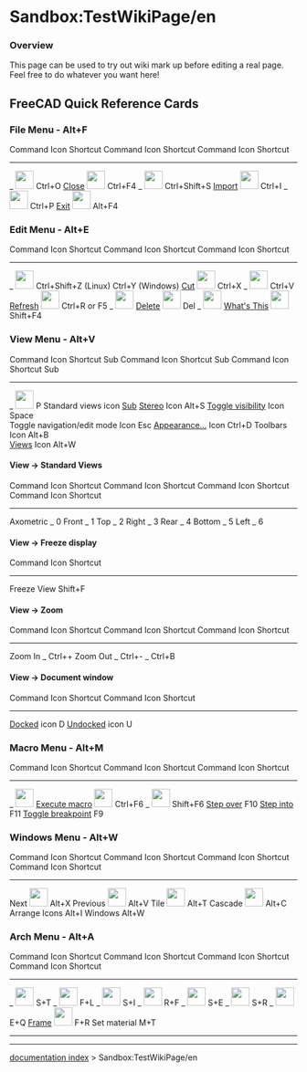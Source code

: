 # Sandbox:TestWikiPage/en
### Overview

This page can be used to try out wiki mark up before editing a real page. Feel free to do whatever you want here!

## **FreeCAD Quick Reference Cards** 

### File Menu - Alt+F 

  Command                           Icon                                               Shortcut      Command                                Icon                                               Shortcut          Command                                     Icon                                                                     Shortcut
  --------------------------------- -------------------------------------------------- ---------- -- -------------------------------------- -------------------------------------------------- -------------- -- ------------------------------------------- ------------------------------------------------------------------------ ----------
  _            <img alt="" src=images/Std_Open.svg  style="width:32px;">       Ctrl+O            [Close](Std_CloseActiveWindow.md)   <img alt="" src=images/Std_CloseActiveWindow.svg  style="width:32px;">   Ctrl+F4
  _   <img alt="" src=images/Std_SaveAs.svg  style="width:32px;">   Ctrl+Shift+S      [Import](Std_Import.md)             <img alt="" src=images/Std_Import.svg  style="width:32px;">                         Ctrl+I
  _          <img alt="" src=images/Std_Print.svg  style="width:32px;">     Ctrl+P            [Exit](Std_Exit.md)                 <img alt="" src=images/Std_Quit.svg  style="width:32px;">                             Alt+F4

### Edit Menu - Alt+E 

  Command                                        Icon                                                           Shortcut      Command                                        Icon                                                               Shortcut                                   Command                                    Icon                                                     Shortcut
  ---------------------------------------------- -------------------------------------------------------------- ---------- -- ---------------------------------------------- ------------------------------------------------------------------ --------------------------------------- -- ------------------------------------------ -------------------------------------------------------- --------------
  _                    <img alt="" src=images/Std_Redo.svg  style="width:32px;">                       Ctrl+Shift+Z (Linux) Ctrl+Y (Windows)      [Cut](Std_Cut.md)                  <img alt="" src=images/Std_Cut.svg  style="width:32px;">               Ctrl+X
  _                  <img alt="" src=images/Std_Paste.svg  style="width:32px;">                     Ctrl+V                                     [Refresh](Std_Refresh.md)          <img alt="" src=images/Std_Refresh.svg  style="width:32px;">       Ctrl+R or F5
  _         <img alt="" src=images/Std_SelectAll.svg  style="width:32px;">                                                        [Delete](Std_Delete.md)            <img alt="" src=images/Std_Delete.svg  style="width:32px;">         Del
  _   <img alt="" src=images/Std_DlgPreferences.svg  style="width:32px;">                                              [What\'s This](Std_WhatsThis.md)   <img alt="" src=images/Std_WhatsThis.svg  style="width:32px;">   Shift+F4

### View Menu - Alt+V 

  Command                                                  Icon                                                       Shortcut   Sub      Command                                                Icon                                                           Shortcut   Sub      Command                                                Icon   Shortcut   Sub
  -------------------------------------------------------- ---------------------------------------------------------- ---------- ----- -- ------------------------------------------------------ -------------------------------------------------------------- ---------- ----- -- ------------------------------------------------------ ------ ---------- -------------------------------------------
  _   <img alt="" src=images/View-perspective.svg  style="width:32px;">   P                   Standard views                                         icon              [Sub](#View_->_Standard_Views.md)
  [Stereo](Std_ViewIvStereo.md)                    Icon                                                       Alt+S                                                                                                                                                         [Toggle visibility](Std_ToggleVisibility.md)   Icon   Space      
  Toggle navigation/edit mode                              Icon                                                       Esc                 [Appearance\...](Std_SetAppearance.md)         Icon                                                           Ctrl+D              Toolbars                                               Icon   Alt+B      
  [Views](Std_Views.md)                            Icon                                                       Alt+W                                                                                                                                                                                                                                  

#### View -\> Standard Views 

  Command     Icon                                                              Shortcut      Command   Icon                                                        Shortcut      Command   Icon                                                         Shortcut      Command   Icon                                                      Shortcut
  ----------- ----------------------------------------------------------------- ---------- -- --------- ----------------------------------------------------------- ---------- -- --------- ------------------------------------------------------------ ---------- -- --------- --------------------------------------------------------- ----------
  Axometric   _   0             Front     _     1             Top       _          2             Right     _   3
  Rear        _             4             Bottom    _   5             Left      _   6                                                                                 

#### View -\> Freeze display 

  Command       Icon   Shortcut
  ------------- ------ ----------
  Freeze View          Shift+F

#### View -\> Zoom 

  Command   Icon                                                                Shortcut      Command    Icon                                                              Shortcut      Command                                  Icon                                                                     Shortcut
  --------- ------------------------------------------------------------------- ---------- -- ---------- ----------------------------------------------------------------- ---------- -- ---------------------------------------- ------------------------------------------------------------------------ ----------
  Zoom In   _   Ctrl++        Zoom Out   _   Ctrl+-        _   Ctrl+B

#### View -\> Document window 

  Command                                             Icon   Shortcut      Command                                               Icon   Shortcut
  --------------------------------------------------- ------ ---------- -- ----------------------------------------------------- ------ ----------
  [Docked](Std_ViewDockUndockFullscreen.md)   icon   D             [Undocked](Std_ViewDockUndockFullscreen.md)   icon   U

### Macro Menu - Alt+M 

  Command                                            Icon                                                                 Shortcut      Command                                                  Icon                                                                 Shortcut      Command                                           Icon                                                                 Shortcut
  -------------------------------------------------- -------------------------------------------------------------------- ---------- -- -------------------------------------------------------- -------------------------------------------------------------------- ---------- -- ------------------------------------------------- -------------------------------------------------------------------- ----------
  _   <img alt="" src=images/Std_MacroStopRecord.svg  style="width:32px;">                 [Execute macro](Std_DlgMacroExecute.md)   <img alt="" src=images/Std_DlgMacroExecute.svg  style="width:32px;">   Ctrl+F6
  _          <img alt="" src=images/Std_MacroStopDebug.svg  style="width:32px;">     Shift+F6      [Step over](Std_MacroStepOver.md)                                                                              F10
  [Step into](Std_MacroStepInto.md)                                                                               F11           [Toggle breakpoint](Std_ToggleBreakpoint.md)                                                                          F9                                                                                                                                   

### Windows Menu - Alt+W 

  Command         Icon                                                       Shortcut      Command    Icon                                                       Shortcut      Command   Icon                                                             Shortcut      Command   Icon                                                             Shortcut
  --------------- ---------------------------------------------------------- ---------- -- ---------- ---------------------------------------------------------- ---------- -- --------- ---------------------------------------------------------------- ---------- -- --------- ---------------------------------------------------------------- ----------
  Next            <img alt="" src=images/Std_WindowNext.svg  style="width:32px;">   Alt+X         Previous   <img alt="" src=images/Std_WindowPrev.svg  style="width:32px;">   Alt+V         Tile      <img alt="" src=images/Std_WindowTileVer.svg  style="width:32px;">   Alt+T         Cascade   <img alt="" src=images/Std_WindowCascade.svg  style="width:32px;">   Alt+C
  Arrange Icons                                                              Alt+I         Windows                                                               Alt+W                                                                                                                                                                             

### Arch Menu - Alt+A 

  Command                                Icon                                                     Shortcut      Command                                         Icon                                                             Shortcut      Command                            Icon                                                 Shortcut      Command                            Icon                                                 Shortcut
  -------------------------------------- -------------------------------------------------------- ---------- -- ----------------------------------------------- ---------------------------------------------------------------- ---------- -- ---------------------------------- ---------------------------------------------------- ---------- -- ---------------------------------- ---------------------------------------------------- ----------
  _          <img alt="" src=images/Arch_Structure.svg  style="width:32px;">         S+T           _     <img alt="" src=images/Arch_Floor.svg  style="width:32px;">     F+L
  _                    <img alt="" src=images/Arch_Site.svg  style="width:32px;">                   S+I           _       <img alt="" src=images/Arch_Roof.svg  style="width:32px;">       R+F
  _   <img alt="" src=images/Arch_SectionPlane.svg  style="width:32px;">   S+E           _   <img alt="" src=images/Arch_Stairs.svg  style="width:32px;">   S+R
  _          <img alt="" src=images/Arch_Equipment.svg  style="width:32px;">         E+Q           [Frame](Arch_Frame.md)     <img alt="" src=images/Arch_Frame.svg  style="width:32px;">     F+R           Set material                                                                            M+T
                                                                                                                                                                                                                                                                                                                                                                                                                                             



_ _ _

---
[documentation index](../README.md) > Sandbox:TestWikiPage/en
